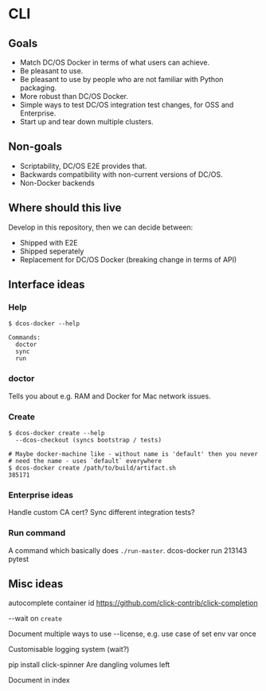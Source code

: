 # CLI

## Goals

* Match DC/OS Docker in terms of what users can achieve.
* Be pleasant to use.
* Be pleasant to use by people who are not familiar with Python packaging.
* More robust than DC/OS Docker.
* Simple ways to test DC/OS integration test changes, for OSS and Enterprise.
* Start up and tear down multiple clusters.

## Non-goals

* Scriptability, DC/OS E2E provides that.
* Backwards compatibility with non-current versions of DC/OS.
* Non-Docker backends

## Where should this live

Develop in this repository, then we can decide between:

* Shipped with E2E
* Shipped seperately
* Replacement for DC/OS Docker (breaking change in terms of API)

## Interface ideas

### Help

```
$ dcos-docker --help

Commands:
  doctor
  sync
  run
```

### doctor

Tells you about e.g. RAM and Docker for Mac network issues.

### Create

```
$ dcos-docker create --help
  --dcos-checkout (syncs bootstrap / tests)
```

```
# Maybe docker-machine like - without name is 'default' then you never
# need the name - uses `default` everywhere
$ dcos-docker create /path/to/build/artifact.sh
385171
```

### Enterprise ideas

Handle custom CA cert?
Sync different integration tests?

### Run command

A command which basically does `./run-master`.
dcos-docker run 213143 pytest

## Misc ideas


autocomplete container id
https://github.com/click-contrib/click-completion

--wait on `create`

Document multiple ways to use --license,
e.g. use case of set env var once

Customisable logging system (wait?)

pip install click-spinner
Are dangling volumes left

Document in index
